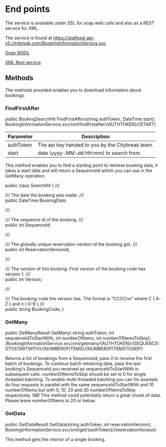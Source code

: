 # End points

The service is available under SSL for soap web calls and also as a REST service for XML.

The service is found at <https://statfeed-api-v5.citybreak.com/BookingInformationService.svc>

[Soap WSDL](https://statfeed-api-v5.citybreak.com/BookingInformationService.svc?singleWsdl)

[XML Rest service](https://statfeed-api-v5.citybreak.com/BookingInformationService.svc/xml/help)

## Methods

The methods provided enables you to download information about bookings. 

### FindFirstAfter

public BookingSearchHit FindFirstAfter(string authToken, DateTime start);
BookingInformationService.svc/xml/findfirstafter/{AUTHTOKEN}/{START}

Parameter |	Description
--------- | ---------
authToken	| The api key handed to you by the Citybreak team.
start	| date (yyyy-MM-dd HH:mm) to search from.

This method enables you to find a starting point to retrieve booking data, it takes a start date and will return a SequenceId which you can use in the GetMany operation.

public class SearchHit {
   /// <summary>
   /// The date the booking was made.
   /// </summary>
   public DateTime BookingDate;

   /// <summary>
   /// The sequence id of the booking.
   /// </summary>
   public int SequenceId;

   /// <summary>
   /// The globally unique reservation version id the booking got.
   /// </summary>
   public int ReservationVersionId;

   /// <summary>
   /// The version of this booking. First version of the booking code has version 1.
   /// </summary>
   public int Version;

   /// <summary>
   /// The booking code the version has. The format is "CCCCnn" where C { A-Z } and n { 0-9 }
   /// </summary>
   public string BookingCode;
}
### GetMany

public GetManyResult GetMany(
   string authToken, int sequenceIdToStartWith, int numberOfItems, int numberOfItemsToSkip);
/BookingInformationService.svc/xml/getmany/{AUTHTOKEN}/{SEQUENCEIDTOSTARTWITH}/{NUMBEROFITEMS}/{NUMBEROFITEMSTOSKIP}

Returns a list of bookings from a SequenceId, pass 0 to receive the first batch of bookings. To continue batch retrieving data, pass the last booking's SequenceId you received as sequenceIdToStartWith in subsequent calls. numberOfItemsToSkip should be set to 0 for single threaded batching. To enable multi threaded batching you can for example do four requests in parallel with the same sequenceIdToStartWith and 10 numberOfItems but with 0, 10, 20 and 30 numberOfItemsToSkip respectively.
NB! This method could potentially return a great chunk of data. Please leave numberOfItems to 20 or below.

### GetData

public GetDataResult GetData(string authToken, int reservationVersion);
BookingInformationService.svc/xml/get/{authToken}/{reservationVersion}

This method gets the interior of a single booking.
